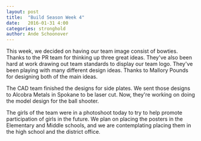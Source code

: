 ```yaml
---
layout: post
title:  "Build Season Week 4"
date:   2016-01-31 4:00
categories: stronghold
author: Ande Schoonover
---
```



This week, we decided on having our team image consist of bowties. Thanks to the
PR team for thinking up three great ideas. They've also been hard at work
drawing out team standards to display our team logo. They've been playing with
many different design ideas. Thanks to Mallory Pounds for designing both of the
main ideas.
<p>
<p>
The CAD team finished the designs for side plates. We sent those designs to
Alcobra Metals in Spokane to be laser cut. Now, they're working on doing the
model design for the ball shooter.
<p>
<p>
The girls of the team were in a photoshoot today to try to help promote
participation of girls in the future. We plan on placing the posters in the
Elementary and Middle schools, and we are contemplating placing them in the high
school and the district office.
